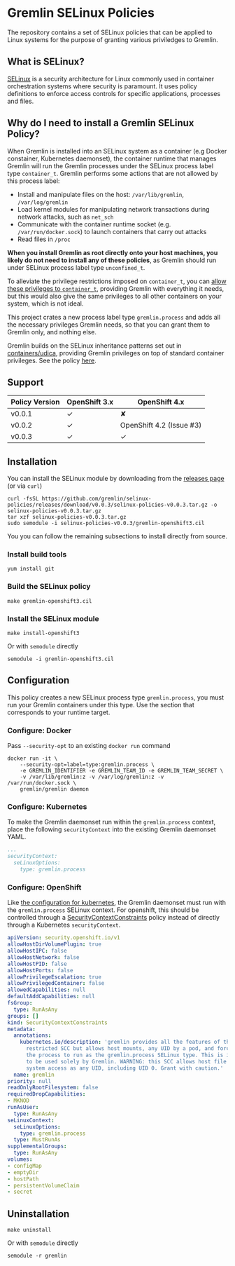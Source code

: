 # Gremlin SELinux Policies

The repository contains a set of SELinux policies that can be applied to Linux systems for the purpose of granting various priviledges to Gremlin.


## What is SELinux?

[SELinux][about_selinux] is a security architecture for Linux commonly used in container orchestration systems where security is paramount. It uses policy definitions to enforce access controls for specific applications, processes and files.

## Why do I need to install a Gremlin SELinux Policy?

When Gremlin is installed into an SELinux system as a container (e.g Docker constainer, Kubernetes daemonset), the container runtime that manages Gremlin will run the Gremlin processes under the SELinux process label type `container_t`. Gremlin performs some actions that are not allowed by this process label:

* Install and manipulate files on the host: `/var/lib/gremlin`, `/var/log/gremlin`
* Load kernel modules for manipulating network transactions during network attacks, such as `net_sch`
* Communicate with the container runtime socket (e.g. `/var/run/docker.sock`) to launch containers that carry out attacks
* Read files in `/proc`

**When you install Gremlin as root directly onto your host machines, you likely do not need to install any of these policies**, as Gremlin should run under SELinux process label type `unconfined_t`.

To alleviate the privilege restrictions imposed on `container_t`, you can [allow these privileges to `container_t`][about_allowcontainert], providing Gremlin with everything it needs, but this would also give the same privileges to all other containers on your system, which is not ideal.

This project crates a new process label type `gremlin.process` and adds all the necessary privileges Gremlin needs, so that you can grant them to Gremlin only, and nothing else.

Gremlin builds on the SELinux inheritance patterns set out in [containers/udica][about_containersudica], providing Gremlin privileges on top of standard container privileges. See the policy [here][gremlinpolicy].

## Support

| Policy Version | OpenShift 3.x | OpenShift 4.x |
| -------------- | --------------| ------------- |
| v0.0.1         | ✓             | ✘             |
| v0.0.2         | ✓             | OpenShift 4.2 (Issue #3) |
| v0.0.3         | ✓             | ✓             |

## Installation

You can install the SELinux module by downloading from the [releases page][releases] (or via `curl`)

```shell
curl -fsSL https://github.com/gremlin/selinux-policies/releases/download/v0.0.3/selinux-policies-v0.0.3.tar.gz -o selinux-policies-v0.0.3.tar.gz
tar xzf selinux-policies-v0.0.3.tar.gz
sudo semodule -i selinux-policies-v0.0.3/gremlin-openshift3.cil
```

You you can follow the remaining subsections to install directly from source.

### Install build tools


```shell
yum install git
```

### Build the SELinux policy

```shell
make gremlin-openshift3.cil
```

### Install the SELinux module


```shell
make install-openshift3
```

Or with `semodule` directly

```
semodule -i gremlin-openshift3.cil
```

## Configuration

This policy creates a new SELinux process type `gremlin.process`, you must run your Gremlin containers under this type. Use the section that corresponds to your runtime target.

### Configure: Docker

Pass `--security-opt` to an existing `docker run` command

```shell
docker run -it \
	--security-opt=label=type:gremlin.process \
	-e GREMLIN_IDENTIFIER -e GREMLIN_TEAM_ID -e GREMLIN_TEAM_SECRET \
	-v /var/lib/gremlin:z -v /var/log/gremlin:z -v /var/run/docker.sock \
	gremlin/gremlin daemon
```

### Configure: Kubernetes

To make the Gremlin daemonset run within the `gremlin.process` context, place the following `securityContext` into the existing Gremlin daemonset YAML.

```yaml
...
securityContext:
  seLinuxOptions:
    type: gremlin.process
```

### Configure: OpenShift

Like [the configuration for kubernetes][config_kubernetes], the Gremlin daemonset must run with the `gremlin.process` SELinux context. For openshift, this should be controlled through a [SecurityContextConstraints][about_scc] policy instead of directly through a Kubernetes `securityContext`.

```yaml
apiVersion: security.openshift.io/v1
allowHostDirVolumePlugin: true
allowHostIPC: false
allowHostNetwork: false
allowHostPID: false
allowHostPorts: false
allowPrivilegeEscalation: true
allowPrivilegedContainer: false
allowedCapabilities: null
defaultAddCapabilities: null
fsGroup:
  type: RunAsAny
groups: []
kind: SecurityContextConstraints
metadata:
  annotations:
    kubernetes.io/description: 'gremlin provides all the features of the
      restricted SCC but allows host mounts, any UID by a pod, and forces 
      the process to run as the gremlin.process SELinux type. This is intended 
      to be used solely by Gremlin. WARNING: this SCC allows host file
      system access as any UID, including UID 0. Grant with caution.'
  name: gremlin
priority: null
readOnlyRootFilesystem: false
requiredDropCapabilities:
- MKNOD
runAsUser:
  type: RunAsAny
seLinuxContext:
  seLinuxOptions:
    type: gremlin.process
  type: MustRunAs
supplementalGroups:
  type: RunAsAny
volumes:
- configMap
- emptyDir
- hostPath
- persistentVolumeClaim
- secret
```

## Uninstallation

```shell
make uninstall
```

Or with `semodule` directly

```shell
semodule -r gremlin
```

[releases]: https://github.com/gremlin/selinux-policies/releases
[about_selinux]: https://www.redhat.com/en/topics/linux/what-is-selinux
[configuration]: #configuration
[config_kubernetes]: #configure-kubernetes
[configure_kubernetes]: #configure-openshift
[about_scc]: https://docs.openshift.com/container-platform/4.5/authentication/managing-security-context-constraints.html#:~:text=Updating%20an%20SCC-,About%20Security%20Context%20Constraints,what%20resources%20it%20can%20access.
[about_allowcontainert]: https://gremlin.com/docs/security/overview/#bypass-container_t-restrictions
[about_containersudica]: https://github.com/containers/udica
[gremlinpolicy]: https://github.com/gremlin/selinux-policies/blob/master/policies/gremlin_container.cil

